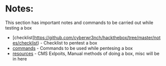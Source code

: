 # Notes:

This section has important notes and commands to be carried out while testing a box

- [checklist]https://github.com/cyberwr3nch/hackthebox/tree/master/notes/checklist) - Checklist to pentest a box
- [commands](https://github.com/cyberwr3nch/hackthebox/tree/master/notes/commands) - Commands to be used while pentesing a box
- [resources](https://github.com/cyberwr3nch/hackthebox/tree/master/notes/resources.md) - CMS Exlpoits, Manual methods of doing a box, misc will be in here
